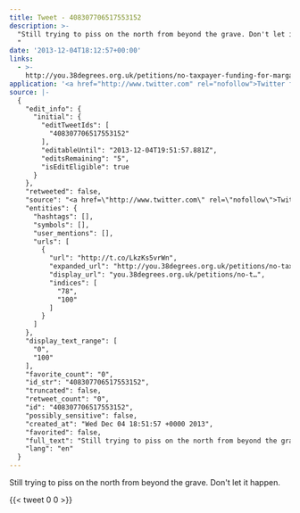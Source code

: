 ```yaml
---
title: Tweet - 408307706517553152
description: >-
  "Still trying to piss on the north from beyond the grave. Don't let it happen.
  "
date: '2013-12-04T18:12:57+00:00'
links:
  - >-
    http://you.38degrees.org.uk/petitions/no-taxpayer-funding-for-margaret-thatcher-memorial-museum-library?bucket&source=facebook-share-button&time=1385073154
application: '<a href="http://www.twitter.com" rel="nofollow">Twitter for BlackBerry</a>'
source: |-
  {
    "edit_info": {
      "initial": {
        "editTweetIds": [
          "408307706517553152"
        ],
        "editableUntil": "2013-12-04T19:51:57.881Z",
        "editsRemaining": "5",
        "isEditEligible": true
      }
    },
    "retweeted": false,
    "source": "<a href=\"http://www.twitter.com\" rel=\"nofollow\">Twitter for BlackBerry</a>",
    "entities": {
      "hashtags": [],
      "symbols": [],
      "user_mentions": [],
      "urls": [
        {
          "url": "http://t.co/LkzKs5vrWn",
          "expanded_url": "http://you.38degrees.org.uk/petitions/no-taxpayer-funding-for-margaret-thatcher-memorial-museum-library?bucket&source=facebook-share-button&time=1385073154",
          "display_url": "you.38degrees.org.uk/petitions/no-t…",
          "indices": [
            "78",
            "100"
          ]
        }
      ]
    },
    "display_text_range": [
      "0",
      "100"
    ],
    "favorite_count": "0",
    "id_str": "408307706517553152",
    "truncated": false,
    "retweet_count": "0",
    "id": "408307706517553152",
    "possibly_sensitive": false,
    "created_at": "Wed Dec 04 18:51:57 +0000 2013",
    "favorited": false,
    "full_text": "Still trying to piss on the north from beyond the grave. Don't let it happen. http://t.co/LkzKs5vrWn",
    "lang": "en"
  }
---
```

Still trying to piss on the north from beyond the grave. Don't let it happen. 
    
{{< tweet 0 0 >}}
    
